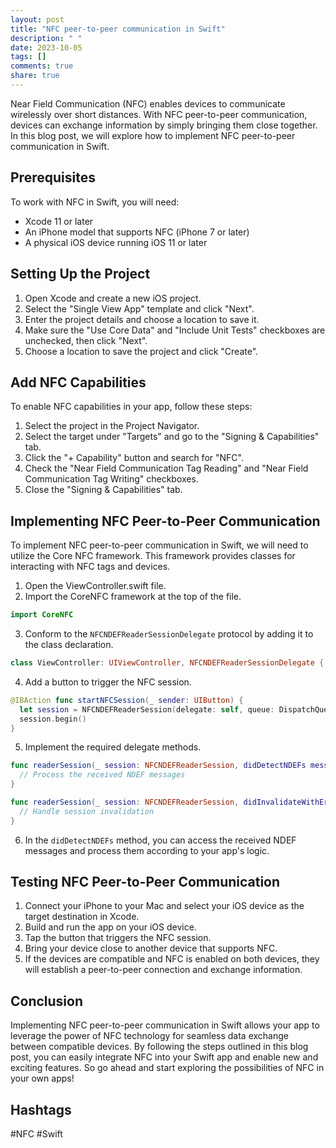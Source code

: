 ```yaml
---
layout: post
title: "NFC peer-to-peer communication in Swift"
description: " "
date: 2023-10-05
tags: []
comments: true
share: true
---
```


Near Field Communication (NFC) enables devices to communicate wirelessly over short distances. With NFC peer-to-peer communication, devices can exchange information by simply bringing them close together. In this blog post, we will explore how to implement NFC peer-to-peer communication in Swift.

## Prerequisites
To work with NFC in Swift, you will need:

- Xcode 11 or later
- An iPhone model that supports NFC (iPhone 7 or later)
- A physical iOS device running iOS 11 or later

## Setting Up the Project
1. Open Xcode and create a new iOS project.
2. Select the "Single View App" template and click "Next".
3. Enter the project details and choose a location to save it.
4. Make sure the "Use Core Data" and "Include Unit Tests" checkboxes are unchecked, then click "Next".
5. Choose a location to save the project and click "Create".

## Add NFC Capabilities
To enable NFC capabilities in your app, follow these steps:

1. Select the project in the Project Navigator.
2. Select the target under "Targets" and go to the "Signing & Capabilities" tab.
3. Click the "+ Capability" button and search for "NFC".
4. Check the "Near Field Communication Tag Reading" and "Near Field Communication Tag Writing" checkboxes.
5. Close the "Signing & Capabilities" tab.

## Implementing NFC Peer-to-Peer Communication

To implement NFC peer-to-peer communication in Swift, we will need to utilize the Core NFC framework. This framework provides classes for interacting with NFC tags and devices.

1. Open the ViewController.swift file.
2. Import the CoreNFC framework at the top of the file.

```swift
import CoreNFC
```

3. Conform to the `NFCNDEFReaderSessionDelegate` protocol by adding it to the class declaration.

```swift
class ViewController: UIViewController, NFCNDEFReaderSessionDelegate {
```

4. Add a button to trigger the NFC session.

```swift
@IBAction func startNFCSession(_ sender: UIButton) {
  let session = NFCNDEFReaderSession(delegate: self, queue: DispatchQueue.main, invalidateAfterFirstRead: false)
  session.begin()
}
```

5. Implement the required delegate methods.

```swift
func readerSession(_ session: NFCNDEFReaderSession, didDetectNDEFs messages: [NFCNDEFMessage]) {
  // Process the received NDEF messages
}

func readerSession(_ session: NFCNDEFReaderSession, didInvalidateWithError error: Error) {
  // Handle session invalidation
}
```

6. In the `didDetectNDEFs` method, you can access the received NDEF messages and process them according to your app's logic.

## Testing NFC Peer-to-Peer Communication
1. Connect your iPhone to your Mac and select your iOS device as the target destination in Xcode.
2. Build and run the app on your iOS device.
3. Tap the button that triggers the NFC session.
4. Bring your device close to another device that supports NFC.
5. If the devices are compatible and NFC is enabled on both devices, they will establish a peer-to-peer connection and exchange information.

## Conclusion
Implementing NFC peer-to-peer communication in Swift allows your app to leverage the power of NFC technology for seamless data exchange between compatible devices. By following the steps outlined in this blog post, you can easily integrate NFC into your Swift app and enable new and exciting features. So go ahead and start exploring the possibilities of NFC in your own apps!

## Hashtags
#NFC #Swift